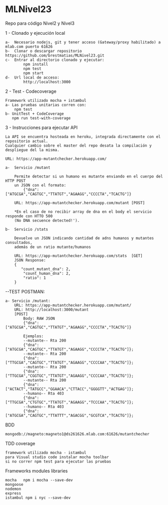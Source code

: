 # MLNivel23
Repo para código Nivel2 y Nivel3

1 - Clonado y ejecución local

    a-  Necesario nodejs, git y tener acceso (Gateway/proxy habilitado) a mlab.com puerto 61626
    b-  Clonar o descargar repositorio  https://github.com/brestmatias/MLNivel23.git
    c-  Entrar al directorio clonado y ejecutar:
            npm install
            npm test
            npm start
    d-  Url local de acceso:
            http://localhost:3000
        
2 - Test - Codecoverage

    Framework utilizado mocha + istambul
    a- Las pruebas unitarias corren con:
        npm test
    b- UnitTest + CodeCoverage
       npm run test-with-coverage
    
3 - Instrucciones para ejecutar API

    La API se encuentra hosteada en heroku, integrada directamente con el repositorio actual.
    Cualquier cambio sobre el master del repo desata la compilación y despliegue del la misma.

    URL: https://app-mutantchecker.herokuapp.com/

    a-  Servicio /mutant
    
        Permite detectar si un humano es mutante enviando en el cuerpo del HTTP POST
        un JSON con el formato:
            {"dna":["ATGCGA","CAGTGC","TTATGT","AGAAGG","CCCCTA","TCACTG"]}

        URL: https://app-mutantchecker.herokuapp.com/mutant [POST]

        *En el caso de no recibir array de dna en el body el servicio responde con HTTO 500 
        (No DNA secuence detected!').
    
    b-  Servicio /stats
    
        Devuelve un JSON indicando cantidad de adns humanos y mutantes consultados,
        además de un ratio mutante/humanos
        
        URL: https://app-mutantchecker.herokuapp.com/stats  [GET]
        JSON Response:
        {
           "count_mutant_dna": 2,
            "count_human_dna": 2,
            "ratio": 1
        } 

    

--TEST POSTMAN:

    a- Servicio /mutant:
        URL: https://app-mutantchecker.herokuapp.com/mutant/
        URL: http://localhost:3000/mutant
        [POST]
            Body: RAW JSON
            {"dna":["ATGCGA","CAGTGC","TTATGT","AGAAGG","CCCCTA","TCACTG"]}

            Ejemplos:
            --mutante-- Rta 200
            {"dna":["ATGCGA","CAGTGC","TTATGT","AGAAGG","CCCCTA","TCACTG"]};
            --mutante-- Rta 200
            {"dna":["TTGCGA","CAGTGC","TTATGT","AGAAGG","CCCCAA","TCACTG"]};
            --mutante-- Rta 200
            {"dna":["TTGCGA","CGGTGC","TTATGT","AGAAGG","CCCCAA","TCACTG"]};
            --mutante-- Rta 200
            {"dna":["ACTACT","TATGCC","GGAACA","CTTACC","GGGGTT","ACTGAG"]};
            --humano-- Rta 403
            {"dna":["TTGCGA","CTGTGC","TTATGT","AGAAGG","TCCCAA","TCACTG"]};
            --humano-- Rta 403
            {"dna":["ATGCGA","CAGTGC","TTATTT","AGACGG","GCGTCA","TCACTG"]};


BDD 

    mongodb://magneto:magneto1@ds261626.mlab.com:61626/mutantchecher

TDD coverage

    framework utilizado mocha - istambul
    para Visual studio code instalar mocha toolbar
    si no correr npm test para ejecutar las pruebas

Frameworks modules libraries

    mocha   npm i mocha --save-dev
    mongoose
    nodemon
    express
    istambul npm i nyc --save-dev

